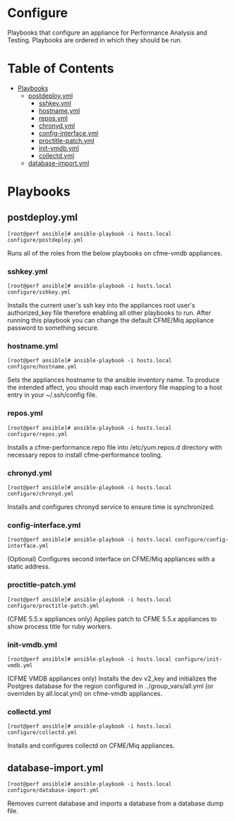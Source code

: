 # Configure

Playbooks that configure an appliance for Performance Analysis and Testing. Playbooks are ordered in which they should be run.

**Table of Contents**
========
- [Playbooks](#playbooks)
  - [postdeploy.yml](#postdeployyml)
    - [sshkey.yml](#sshkeyyml)
    - [hostname.yml](#hostnameyml)
    - [repos.yml](#reposyml)
    - [chronyd.yml](#chronydyml)
    - [config-interface.yml](#config-interfaceyml)
    - [proctitle-patch.yml](#proctitle-patchyml)
    - [init-vmdb.yml](#init-vmdbyml)
    - [collectd.yml](#collectdyml)
  - [database-import.yml](#database-importyml)

# Playbooks

## postdeploy.yml
```
[root@perf ansible]# ansible-playbook -i hosts.local configure/postdeploy.yml
```
Runs all of the roles from the below playbooks on cfme-vmdb appliances.

### sshkey.yml
```
[root@perf ansible]# ansible-playbook -i hosts.local configure/sshkey.yml
```
Installs the current user's ssh key into the appliances root user's authorized_key file therefore enabling all other playbooks to run.  After running this playbook you can change the default CFME/Miq appliance password to something secure.

### hostname.yml
```
[root@perf ansible]# ansible-playbook -i hosts.local configure/hostname.yml
```
Sets the appliances hostname to the ansible inventory name.  To produce the intended affect, you should map each inventory file mapping to a host entry in your ~/.ssh/config file.

### repos.yml
```
[root@perf ansible]# ansible-playbook -i hosts.local configure/repos.yml
```
Installs a cfme-performance.repo file into /etc/yum.repos.d directory with necessary repos to install cfme-performance tooling.

### chronyd.yml
```
[root@perf ansible]# ansible-playbook -i hosts.local configure/chronyd.yml
```
Installs and configures chronyd service to ensure time is synchronized.

### config-interface.yml
```
[root@perf ansible]# ansible-playbook -i hosts.local configure/config-interface.yml
```
(Optional) Configures second interface on CFME/Miq appliances with a static address.

### proctitle-patch.yml
```
[root@perf ansible]# ansible-playbook -i hosts.local configure/proctitle-patch.yml
```
(CFME 5.5.x appliances only) Applies patch to CFME 5.5.x appliances to show process title for ruby workers.

### init-vmdb.yml
```
[root@perf ansible]# ansible-playbook -i hosts.local configure/init-vmdb.yml
```
(CFME VMDB appliances only) Installs the dev v2_key and initializes the Postgres database for the region configured in ../group_vars/all.yml (or overriden by all.local.yml) on cfme-vmdb appliances.

### collectd.yml
```
[root@perf ansible]# ansible-playbook -i hosts.local configure/collectd.yml
```
Installs and configures collectd on CFME/Miq appliances.

## database-import.yml
```
[root@perf ansible]# ansible-playbook -i hosts.local configure/database-import.yml
```
Removes current database and imports a database from a database dump file.
